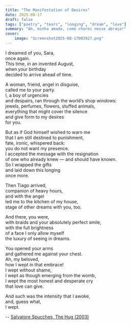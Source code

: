 ```yaml
---
title: "The Manifestation of Desires"
date: 2025-08-17
draft: false
tags: ["poetry", "tears", "longing", "dream", "love"]
summary: "Ah, minha amada, como chorei nesse abraço!"
cover:
    image: "Screenshot2025-08-17083927.png"
---
```


I dreamed of you, Sara,<br>
once again.<br>
This time, in an invented August,<br>
when your birthday<br>
decided to arrive ahead of time.<br>

A woman, friend, angel in disguise,<br>
called me to your party.<br>
I, a boy of urgencies<br>
and despairs, ran through the world’s shop windows:<br>
jewels, perfumes, flowers, stuffed animals,<br>
everything that might cover the silence<br>
and give form to my desires<br>
for you.<br>

But as if God himself wished to warn me<br>
that I am still destined to punishment,<br>
fate, ironic, whispered back:<br>
you do not want my presence.<br>
I accepted the message with the resignation<br>
of one who already knew — and should have known.<br>
So I wrapped the gifts<br>
and laid down this longing<br>
once more.<br>

Then Tiago arrived,<br>
companion of heavy hours,<br>
and with the angel<br>
led me to the kitchen of my house,<br>
stage of other dreams with you, too.<br>

And there, you were,<br>
with braids and your absolutely perfect smile,<br>
with the full brightness<br>
of a face I only allow myself<br>
the luxury of seeing in dreams.<br>

You opened your arms<br>
and gathered me against your chest.<br>
Ah, my beloved,<br>
how I wept in that embrace!<br>
I wept without shame,<br>
I wept as though emerging from the womb,<br>
I wept the most honest and desperate cry<br>
that love can give.<br>

And such was the intensity that I awoke,<br>
and, guess what,<br>
I wept.

--
[Salvatore Spucches, The Hug (2003)](https://www.artmajeur.com/salvatore-spucches/en/artworks/7268794/the-hug)